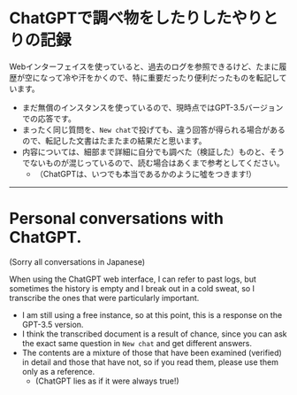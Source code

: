 # ChatGPTで調べ物をしたりしたやりとりの記録

Webインターフェイスを使っていると、過去のログを参照できるけど、たまに履歴が空になって冷や汗をかくので、特に重要だったり便利だったものを転記しています。

* まだ無償のインスタンスを使っているので、現時点ではGPT-3.5バージョンでの応答です。
* まったく同じ質問を、`New chat`で投げても、違う回答が得られる場合があるので、転記した文書はたまたまの結果だと思います。
* 内容については、細部まで詳細に自分でも調べた（検証した）ものと、そうでないものが混じっているので、読む場合はあくまで参考としてください。
  * （ChatGPTは、いつでも本当であるかのように噓をつきます!）

-----

# Personal conversations with ChatGPT.

(Sorry all conversations in Japanese)

When using the ChatGPT web interface, I can refer to past logs,
but sometimes the history is empty and I break out in a cold sweat,
so I transcribe the ones that were particularly important.

* I am still using a free instance, so at this point, this is a response on the GPT-3.5 version.
* I think the transcribed document is a result of chance,
  since you can ask the exact same question in `New chat` and get different answers.
* The contents are a mixture of those that have been examined (verified) in detail and those that have not,
  so if you read them, please use them only as a reference.
  * (ChatGPT lies as if it were always true!)
